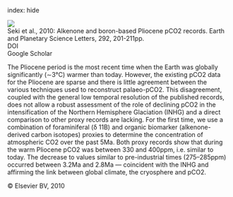 index: hide

<div class="Citation">
    <div class="Citation-thumb CitationThumb-linked"  data-href="https://doi.org/10.1016/j.epsl.2010.01.037">
      <img src="https://static.claimspace.cloud/climate-study-static/refs/thumbs/5/Seki_et_al_2010-thumb.png" />
    </div>

  <div class="Citation-body">
    <div class="Citation-text">Seki et al., 2010: Alkenone and boron-based Pliocene pCO2 records. <span class="Article-journal">Earth and Planetary Science Letters, </span><span class="Article-volume">292, </span>201-211pp.</div>
    <div class="Citation-links">
      <div class="CitationLink" data-href="https://doi.org/10.1016/j.epsl.2010.01.037">
        <div class="CitationLink-icon CitationLink-Doi"></div>
        <div class="CitationLink-text">DOI</div>
      </div>
      <div class="CitationLink" data-href="https://scholar.google.com/scholar?q=10.1016/j.epsl.2010.01.037">
        <div class="CitationLink-icon CitationLink-Scholar"></div>
        <div class="CitationLink-text">Google Scholar</div>
      </div>
    </div>
  </div>
</div>

The Pliocene period is the most recent time when the Earth was globally significantly (∼3°C) warmer than today. However, the existing pCO2 data for the Pliocene are sparse and there is little agreement between the various techniques used to reconstruct palaeo-pCO2. This disagreement, coupled with the general low temporal resolution of the published records, does not allow a robust assessment of the role of declining pCO2 in the intensification of the Northern Hemisphere Glaciation (INHG) and a direct comparison to other proxy records are lacking. For the first time, we use a combination of foraminiferal (δ                      11B) and organic biomarker (alkenone-derived carbon isotopes) proxies to determine the concentration of atmospheric CO2 over the past 5Ma. Both proxy records show that during the warm Pliocene pCO2 was between 330 and 400ppm, i.e. similar to today. The decrease to values similar to pre-industrial times (275–285ppm) occurred between 3.2Ma and 2.8Ma — coincident with the INHG and affirming the link between global climate, the cryosphere and pCO2.

<div class="Citation-copy">
&copy; Elsevier BV, 2010
</div>